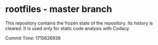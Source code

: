 # rootfiles - master branch

This repository contains the frozen state of the repository.
Its history is cleared. It is used only for static code
analysis with Codacy.

Commit Time: 1715626936
